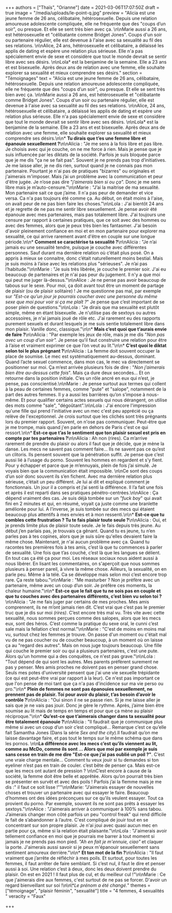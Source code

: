 +++
authors = ["Thaïs", "Orianne"]
date = 2021-03-06T17:07:50Z
draft = true
image = "/media/uploads/le-point-q.jpg"
preview = "Alicia est une jeune femme de 26 ans, célibataire, hétérosexuelle. Depuis une relation amoureuse adolescente compliquée, elle ne fréquente que des \"coups d’un soir\", ou presque. Et elle se sent très bien avec ça. \n\nMarie aussi a 26 ans, est hétérosexuelle et \"célibatante comme Bridget Jones\". Coups d'un soir ou partenaire régulier, elle est devenue à l'aise avec sa sexualité au fil des ses relations. \n\nAlice, 24 ans,  hétérosexuelle et célibataire, a délaissé les applis de dating et espère une relation plus sérieuse. Elle n'a pas spécialement envie de sexe et considère que tout le monde devrait se sentir libre avec ses désirs.  \n\nLola* est la benjamine de la semaine. Elle a 23 ans et est bisexuelle. Après deux ans de relation avec une femme, elle souhaite explorer sa sexualité et mieux comprendre ses désirs."
section = "Témoignages"
text = "Alicia est une jeune femme de 26 ans, célibataire, hétérosexuelle. Depuis une relation amoureuse adolescente compliquée, elle ne fréquente que des \"coups d’un soir\", ou presque. Et elle se sent très bien avec ça. \n\nMarie aussi a 26 ans, est hétérosexuelle et \"célibatante comme Bridget Jones\". Coups d'un soir ou partenaire régulier, elle est devenue à l'aise avec sa sexualité au fil des ses relations. \n\nAlice, 24 ans,  hétérosexuelle et célibataire, a délaissé les applis de dating et espère une relation plus sérieuse. Elle n'a pas spécialement envie de sexe et considère que tout le monde devrait se sentir libre avec ses désirs.  \n\nLola* est la benjamine de la semaine. Elle a 23 ans et est bisexuelle. Après deux ans de relation avec une femme, elle souhaite explorer sa sexualité et mieux comprendre ses désirs.\n\n* **Tu dirais que t’es une femme libre et épanouie sexuellement ?**\n\nAlicia : \"Je me sens à la fois libre et pas libre. Je choisis avec qui je couche, on ne me force à rien. Mais je pense que je suis influencée par les diktats de la société. Parfois je suis bloquée parce que je me dis \"ça ne se fait pas\". Souvent je ne prends pas trop d’initiatives. Je me laisse aller, je ne dis rien, surtout quand je ne connais pas mon partenaire. Pourtant je n'ai pas de pratiques \"bizarres\" ou originales et j'aimerais m'imposer. Mais j’ai un problème avec la communication et peur d'être jugée. Je n’ose pas dire \"_j’aimerais bien si ou ça\"._ Donc je me sens libre mais je m’auto-censure.\"\n\nMarie : \"J’ai la maitrise de ma sexualité. Mon partenaire sait ce que j’aime. Il n'a pas peur de demander et vice versa. Ca n'a pas toujours été comme ça. Au début, on était moins à l'aise, on avait peur de ne pas bien faire les choses.\"\n\nLola : J'ai bientôt 24 ans et je regrette de ne pas me sentir libre sexuellement. Je pense avoir été épanouie avec mes partenaires, mais pas totalement libre. J'ai toujours une censure par rapport à certaines pratiques, que ce soit avec des hommes ou avec des femmes, alors que je peux très bien les fantasmer. J'ai besoin d'avoir pleinement confiance en moi et en mon partenaire pour explorer ma sexualité, ce qui arrive rarement avant d'être en couple sur une longue période.\n\n* **Comment se caractérise ta sexualité ?**\n\nAlicia : \"Je n’ai jamais eu une sexualité tendre, puisque je couche avec différentes personnes. Sauf durant ma dernière relation où c’était plus posé. On a appris à mieux se connaitre, donc c’était naturellement moins bestial. Mais je suis moins à l’aise avec les relations plus \"sérieuses\". Je n’ai pas l’habitude.\"\n\nMarie : \"Je suis très libérée, je couche le premier soir. J'ai eu beaucoup de partenaires et je n'ai pas peur du jugement. Il n'y a que moi qui peut me juger là-dessus.\"\n\nAlice : Je ne pense pas avoir beaucoup de tabous sur le sexe. Pour moi, ça doit avant tout être un moment de partage de plaisir (ou de plaisir solitaire) ! Je me questionne pas mal, par exemple sur _\"Est-ce qu’un jour je pourrais coucher avec une personne du même sexe que moi pour voir si ça me plaît ?_\" Je pense que c’est important de se poser plein de questions.\"\n\nLola : \"Je dirais que ma sexualité est plutôt simple, même en étant bisexuelle. Je n'utilise pas de sextoys ou autres accessoires, je n'ai jamais joué de rôle etc. J'ai rarement eu des rapports purement sexuels et durant lesquels je me suis sentie totalement libre dans mon plaisir. Vanille donc, classique.\"\n\n* **Mais c’est quoi que t’aurais envie de faire ?**\n\nAlicia : \"Par exemple les jeux de rôle, mais je me dis \"_Non pas avec un coup d’un soir\"._ Je pense qu’il faut construire une relation pour être à l’aise et vraiment exprimer ce que l’on veut au lit.\"\n\n* **C’est quoi le diktat selon toi le plus prégnant ?**\n\nAlicia : La femme doit souvent occuper la place de soumise. Le mec est systématiquement au-dessus, dominant. Quand l’acte sexuel commence, dans mon cas, le mec va directement se positionner sur moi. Ça m’est arrivée plusieurs fois de dire : \"_Non j’aimerais bien être au-dessus cette fois_\". Mais ça dure deux secondes… Et on retourne dans la position initiale. C’es un rôle ancré en eux qui n’est, je pense, pas conscientisé.\n\nMarie : Je pense surtout aux termes qui collent à la peau de certaines femmes, comme \"pute\" et \"salope\", notamment de la part des autres femmes. Il y a aussi les barrières qu’on s’impose à nous-même. Et pour qualifier certains actes sexuels qui nous dérangent, on utilise des mots comme \"sale\", \"dégoûtant\".\n\nLola : J'ai encore l'impression qu'une fille qui prend l'initiative avec un mec c'est peu apprécié ou ça relève de l'exceptionnel. Je crois surtout que les clichés sont très prégnants lors du premier rapport. Souvent, on n'ose pas communiquer. Peut-être que je me trompe, mais quand j'en parle en dehors de Paris c'est ce qui ressort.\n\n* **Est-ce que t’as le sentiment que ton plaisir sexuel est pris en compte par tes partenaires ?**\n\nAlicia : Ah non (rires). Ca m’arrive rarement de prendre du plaisir ou alors il faut que je décide, que je mène la danse. Les mecs ne savent pas comment faire... Ils ne savent pas ce qu’est un clitoris. Ils pensent souvent que la pénétration suffit. Je pense que c’est aussi lié à l’usage du porno. Souvent les hommes en regardent et s’y fient. Pour y échapper et parce que je m’ennuyais, plein de fois j’ai simulé. Je voyais bien que la communication était impossible. \n\nCe sont des coups d’un soir donc souvent ils s’en fichent. Avec ma dernière relation plus sérieuse, c’était un peu différent. Je lui ai dit et expliqué comment je fonctionnais. Un jour il a compris et j’ai senti la différence. Il l’a fait une fois et après il est reparti dans ses pratiques pénétro-centrées.\n\nAlice : Ça dépend vraiment des cas. Je suis déjà tombée sur un _\"fuck boy_\" qui avait fini en 2 minutes et qui, en résumé, voyait ça juste comme une branlette améliorée pour lui. A l’inverse, je suis tombée sur des mecs qui étaient beaucoup plus attentifs à mes envies et à mon ressenti.\n\n* **Est-ce que tu combles cette frustration ? Tu te fais plaisir toute seule ?**\n\nAlicia : Oui, et je prends limite plus de plaisir toute seule. Je le fais depuis très jeune. Au début j’en parlais pas, je trouvais ça gênant. Quand tu es jeune, tu n’en parles pas à tes copines, alors que je suis sûre qu'elles devaient faire la même chose. Maintenant, je n'ai aucun problème avec ça. Quand tu racontes tes premières fois à tes amis, c’est là que tu commences à parler de sexualité. Une fois que t’as couché, c’est là que les langues se délient. En tout cas ça été ça pour moi. Les réseaux sociaux nous aident aussi à nous libérer. En lisant les commentaires, on s'aperçoit que nous sommes plusieurs à penser pareil, à vivre la même chose. Ailleurs, la sexualité, on en parle peu. Même à la télé. Ca se développe mais selon moi c’est encore trop rare. Ça reste tabou.\"\n\nMarie : \"Me masturber ? Non je préfère avec un partenaire, même avec un coup d’un soir. Je préfère ces moments, la chaleur humaine.\"\n\n*  **Est-ce que le fait que tu ne sois pas en couple et que tu couches avec des partenaires différents, c’est bien vu selon toi ?** \n\nAlicia : \"Je me fais juger par certains de mes proches. Mes amis comprennent, ils ne m’ont jamais rien dit. C’est vrai que c’est pas le premier truc que je dis sur moi _(rires)_. C’est encore très mal vu. Très vite avec cette sexualité, nous sommes perçues comme des salopes, alors que les mecs eux, sont des héros. C’est comme la pratique du sexe oral, le cunni c’est sale mais la fellation c’est normal.\"\n\nMarie : \"C'est de moins en moins mal vu, surtout chez les femmes je trouve. On passe d'un moment ou c'était mal vu de ne pas coucher ou de coucher beaucoup, à un moment où on laisse ça au \"regard des autres\". Mais on nous juge toujours beaucoup. Une fille qui couche le premier soir ou qui a plusieurs partenaires, c'est une pute. Alors qu'un homme qui a des conquêtes, ce n'est pas grave.\"\n\nLola : \"Tout dépend de qui sont les autres. Mes parents préfèrent surement ne pas y penser. Mes amis proches ne doivent pas en penser grand chose. Seuls mes potes d'université pensent que j'ai une vie sexuelle trépidante (ce qui est peut-être vrai par rapport à la leur). Ce n'est pas important ce que l'on pense de moi tant que ça n'a pas d'incidence sur ma vie perso ou pro.\"\n\n* **Plein de femmes ne sont pas épanouies sexuellement, ne prennent pas de plaisir. Toi pour avoir du plaisir, t’as besoin d’avoir le contrôle ?**\n\nAlicia : \"Oui sinon il ne se passe rien. Si je me laisse aller je sais que je ne vais pas jouir. Donc je gère le rythme. Après, j’aime bien être soumise au lit mais de temps en temps et pour que ça mène au plaisir réciproque.\"\n\n* **Qu’est-ce que t’aimerais changer dans ta sexualité pour être totalement épanouie ?**\n\nAlicia : \"Il faudrait que je communique plus même si avec un coup d’un soir c’est compliqué… Remarque c’est ce qu’elle fait Samantha Jones (Dans la série _Sex and the city_).Il faudrait qu’on me laisse davantage faire, et pas tout le temps sur le même schéma que dans les pornos. \n\n**La différence avec les mecs c’est qu’ils viennent au lit, comme au McDo, comme ils sont … Alors que moi par exemple je suis sans cesse en train de me dire \"Est-ce que j’ai pas oublié un poil ?\"**. C’est une vraie charge mentale… Comment tu veux jouir si tu demandes si ton eyeliner n’est pas en train de couler. c’est bête de penser ça. Mais est-ce que les mecs ont autant de pression ? \n\nC’est encore à cause de la société, la femme doit être belle et apprêtée. Alors qu’on pourrait très bien se présenter en survêt et avec des poils ! Parfois j’ai la flemme mais je me dis :\" il faut ce soit lisse !\"\"\n\nMarie: \"J’aimerais essayer de nouvelles choses et trouver un partenaire avec qui essayer le faire. Beaucoup d’hommes ont des idées préconçues sur ce qu’ils veulent essayer. Tout ca provient du porno. Par exemple, souvent ils ne sont pas prêts à essayer les sextoys.\"\n\nAlice : \"J’aimerais arriver à communiquer à 100% sans tabou. J’aimerais changer mon côté parfois un peu \"control freak\" qui rend difficile le fait de s’abandonner à l’autre. C'est compliqué de jouir tout en se concentrant  sur son propre plaisir. Je n'ai joui avec quasi aucun mec en partie pour ça, même si la relation était plaisante.\"\n\nLola : \"J'aimerais avoir tellement confiance en moi que je pourrais me barrer à tout moment si jamais je ne prends pas mon pied. _\"Ah en fait je m'ennuie, ciao\"_ et claquer la porte. J'aimerais aussi savoir si je peux m'épanouir sexuellement sans sentiment amoureux derrière.\"\n\n* **Et ton mot de la fin ?**\n\nAlicia : \"Il faut vraiment que j’arrête de réfléchir à mes poils. Et surtout, pour toutes les femmes, il faut arrêter de faire semblant. Si c’est nul, il faut le dire et penser aussi à soi. Une relation c’est à deux, donc les deux doivent prendre du plaisir. On est en 2021 ! Il faut plus de cul, et du meilleur cul !\"\n\nMarie : Ce que j'aimerais dire aux femmes, c'est surtout de ne pas se forcer. D'avoir un regard bienveillant sur soi !\n\n\\*_Le prénom a été changé._"
themes = ["témoignage", "plaisir féminin", "sexualité"]
title = "4 femmes, 4 sexualités "
veracity = "Faux"

+++
